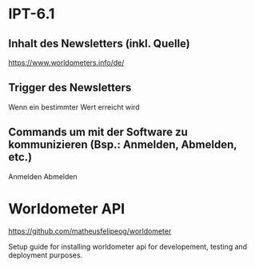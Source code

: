 # IPT-6.1

## Inhalt des Newsletters (inkl. Quelle)
https://www.worldometers.info/de/
## Trigger des Newsletters
Wenn ein bestimmter Wert erreicht wird
## Commands um mit der Software zu kommunizieren (Bsp.: Anmelden, Abmelden, etc.)
Anmelden
Abmelden






# Worldometer API
https://github.com/matheusfelipeog/worldometer

Setup guide for installing worldometer api for developement, testing and deployment purposes.